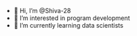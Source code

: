 - 👋 Hi, I’m @Shiva-28
- 👀 I’m interested in program development 
- 🌱 I’m currently learning data scientists 
<!---
Shiva-28/Shiva-28 is a ✨ special ✨ repository because its `README.md` (this file) appears on your GitHub profile.
You can click the Preview link to take a look at your changes.
--->
